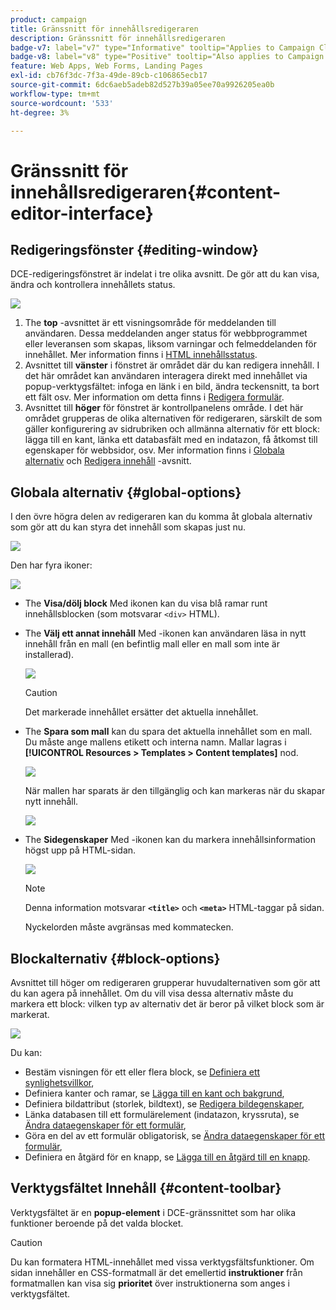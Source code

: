 ```yaml
---
product: campaign
title: Gränssnitt för innehållsredigeraren
description: Gränssnitt för innehållsredigeraren
badge-v7: label="v7" type="Informative" tooltip="Applies to Campaign Classic v7"
badge-v8: label="v8" type="Positive" tooltip="Also applies to Campaign v8"
feature: Web Apps, Web Forms, Landing Pages
exl-id: cb76f3dc-7f3a-49de-89cb-c106865ecb17
source-git-commit: 6dc6aeb5adeb82d527b39a05ee70a9926205ea0b
workflow-type: tm+mt
source-wordcount: '533'
ht-degree: 3%

---
```


# Gränssnitt för innehållsredigeraren{#content-editor-interface}



## Redigeringsfönster {#editing-window}

DCE-redigeringsfönstret är indelat i tre olika avsnitt. De gör att du kan visa, ändra och kontrollera innehållets status.

![](assets/dce_decoupe_window_nb.png)

1. The **top** -avsnittet är ett visningsområde för meddelanden till användaren. Dessa meddelanden anger status för webbprogrammet eller leveransen som skapas, liksom varningar och felmeddelanden för innehållet. Mer information finns i [HTML innehållsstatus](content-editing-best-practices.md#html-content-statuses).
1. Avsnittet till **vänster** i fönstret är området där du kan redigera innehåll. I det här området kan användaren interagera direkt med innehållet via popup-verktygsfältet: infoga en länk i en bild, ändra teckensnitt, ta bort ett fält osv. Mer information om detta finns i [Redigera formulär](editing-content.md#editing-forms).
1. Avsnittet till **höger** för fönstret är kontrollpanelens område. I det här området grupperas de olika alternativen för redigeraren, särskilt de som gäller konfigurering av sidrubriken och allmänna alternativ för ett block: lägga till en kant, länka ett databasfält med en indatazon, få åtkomst till egenskaper för webbsidor, osv. Mer information finns i [Globala alternativ](#global-options) och [Redigera innehåll](editing-content.md) -avsnitt.

## Globala alternativ {#global-options}

I den övre högra delen av redigeraren kan du komma åt globala alternativ som gör att du kan styra det innehåll som skapas just nu.

![](assets/dce_global_options.png)

Den har fyra ikoner:

![](assets/dce_icons_sidebar.png)

* The **Visa/dölj block** Med ikonen kan du visa blå ramar runt innehållsblocken (som motsvarar `<div>` HTML).

* The **Välj ett annat innehåll** Med -ikonen kan användaren läsa in nytt innehåll från en mall (en befintlig mall eller en mall som inte är installerad).

   ![](assets/dce_popup_templatechoice.png)

   >[!CAUTION]
   >
   >Det markerade innehållet ersätter det aktuella innehållet.

* The **Spara som mall** kan du spara det aktuella innehållet som en mall. Du måste ange mallens etikett och interna namn. Mallar lagras i **[!UICONTROL Resources > Templates > Content templates]** nod.

   ![](assets/dce_popup_savetemplate.png)

   När mallen har sparats är den tillgänglig och kan markeras när du skapar nytt innehåll.

   ![](assets/dce_create_fromtemplate.png)

* The **Sidegenskaper** Med -ikonen kan du markera innehållsinformation högst upp på HTML-sidan.

   ![](assets/dce_popup_headerhtml.png)

   >[!NOTE]
   >
   >Denna information motsvarar **`<title>`** och **`<meta>`** HTML-taggar på sidan.
   >
   >Nyckelorden måste avgränsas med kommatecken.

## Blockalternativ {#block-options}

Avsnittet till höger om redigeraren grupperar huvudalternativen som gör att du kan agera på innehållet. Om du vill visa dessa alternativ måste du markera ett block: vilken typ av alternativ det är beror på vilket block som är markerat.

![](assets/dce_right_section.png)

Du kan:

* Bestäm visningen för ett eller flera block, se [Definiera ett synlighetsvillkor](editing-content.md#defining-a-visibility-condition),
* Definiera kanter och ramar, se [Lägga till en kant och bakgrund](editing-content.md#adding-a-border-and-background),
* Definiera bildattribut (storlek, bildtext), se [Redigera bildegenskaper](editing-content.md#editing-image-properties),
* Länka databasen till ett formulärelement (indatazon, kryssruta), se [Ändra dataegenskaper för ett formulär](editing-content.md#changing-the-data-properties-for-a-form),
* Göra en del av ett formulär obligatorisk, se [Ändra dataegenskaper för ett formulär](editing-content.md#changing-the-data-properties-for-a-form),
* Definiera en åtgärd för en knapp, se [Lägga till en åtgärd till en knapp](editing-content.md#adding-an-action-to-a-button).

## Verktygsfältet Innehåll {#content-toolbar}

Verktygsfältet är en **popup-element** i DCE-gränssnittet som har olika funktioner beroende på det valda blocket.

>[!CAUTION]
>
>Du kan formatera HTML-innehållet med vissa verktygsfältsfunktioner. Om sidan innehåller en CSS-formatmall är det emellertid **instruktioner** från formatmallen kan visa sig **prioritet** över instruktionerna som anges i verktygsfältet.
